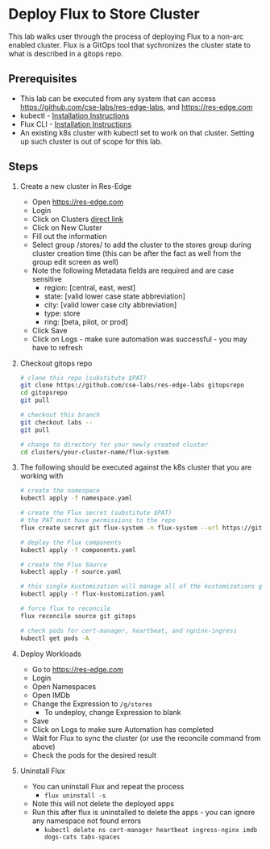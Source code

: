 # Deploy Flux to Store Cluster

This lab walks user through the process of deploying Flux to a non-arc enabled cluster.  Flux is a GitOps tool that sychronizes the cluster state to what is described in a gitops repo.

## Prerequisites

- This lab can be executed from any system that can access <https://github.com/cse-labs/res-edge-labs>, and <https://res-edge.com>
- kubectl - [Installation Instructions](https://kubernetes.io/docs/tasks/tools/#kubectl)
- Flux CLI - [Installation Instructions](https://fluxcd.io/flux/installation/#install-the-flux-cli)
- An existing k8s cluster with kubectl set to work on that cluster. Setting up such cluster is out of scope for this lab.

## Steps

1. Create a new cluster in Res-Edge

    - Open <https://res-edge.com>
    - Login
    - Click on Clusters [direct link](https://res-edge.com/clusters)
    - Click on New Cluster
    - Fill out the information
    - Select group /stores/ to add the cluster to the stores group during cluster creation time (this can be after the fact as well from the group edit screen as well)
    - Note the following Metadata fields are required and are case sensitive
      - region: [central, east, west]
      - state: [valid lower case state abbreviation]
      - city: [valid lower case city abbreviation]
      - type: store
      - ring: [beta, pilot, or prod]
    - Click Save
    - Click on Logs - make sure automation was successful - you may have to refresh

2. Checkout gitops repo

    ```bash
    # clone this repo (substitute $PAT)
    git clone https://github.com/cse-labs/res-edge-labs gitopsrepo
    cd gitopsrepo
    git pull

    # checkout this branch
    git checkout labs --
    git pull

    # change to directory for your newly created cluster
    cd clusters/your-cluster-name/flux-system
    ```

3. The following should be executed against the k8s cluster that you are working with

    ```bash
    # create the namespace
    kubectl apply -f namespace.yaml

    # create the Flux secret (substitute $PAT)
    # the PAT must have permissions to the repo
    flux create secret git flux-system -n flux-system --url https://github.com/cse-labs/res-edge-labs -u gitops -p $PAT

    # deploy the Flux components
    kubectl apply -f components.yaml

    # create the Flux Source
    kubectl apply -f source.yaml

    # this single kustomization will manage all of the kustomizations generated by Res-Edge-Automation
    kubectl apply -f flux-kustomization.yaml

    # force flux to reconcile
    flux reconcile source git gitops

    # check pods for cert-manager, heartbeat, and ngninx-ingress
    kubectl get pods -A
    ```

4. Deploy Workloads
    - Go to <https://res-edge.com>
    - Login
    - Open Namespaces
    - Open IMDb
    - Change the Expression to `/g/stores`
      - To undeploy, change Expression to blank
    - Save
    - Click on Logs to make sure Automation has completed
    - Wait for Flux to sync the cluster (or use the reconcile command from above)
    - Check the pods for the desired result

5. Uninstall Flux

    - You can uninstall Flux and repeat the process
      - `flux uninstall -s`
    - Note this will not delete the deployed apps
    - Run this after flux is uninstalled to delete the apps - you can ignore any namespace not found errors
      - `kubectl delete ns cert-manager heartbeat ingress-nginx imdb dogs-cats tabs-spaces`
